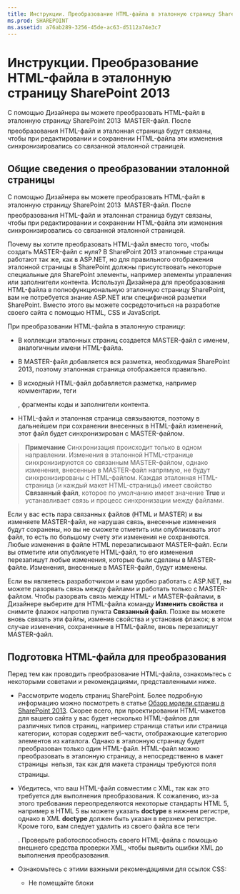 ```yaml
---
title: Инструкции. Преобразование HTML-файла в эталонную страницу SharePoint 2013
ms.prod: SHAREPOINT
ms.assetid: a76ab289-3256-45de-ac63-d5112a74e3c7
---
```



# Инструкции. Преобразование HTML-файла в эталонную страницу SharePoint 2013
С помощью Дизайнера вы можете преобразовать HTML-файл в эталонную страницу SharePoint 2013  MASTER-файл. После преобразования HTML-файл и эталонная страница будут связаны, чтобы при редактировании и сохранении HTML-файла эти изменения синхронизировались со связанной эталонной страницей.
## Общие сведения о преобразовании эталонной страницы
<a name="Introduction"> </a>

С помощью Дизайнера вы можете преобразовать HTML-файл в эталонную страницу SharePoint 2013  MASTER-файл. После преобразования HTML-файл и эталонная страница будут связаны, чтобы при редактировании и сохранении HTML-файла эти изменения синхронизировались со связанной эталонной страницей.
  
    
    
Почему вы хотите преобразовать HTML-файл вместо того, чтобы создать MASTER-файл с нуля? В SharePoint 2013 эталонные страницы работают так же, как в ASP.NET, но для правильного отображения эталонной страницы в SharePoint должны присутствовать некоторые специальные для SharePoint элементы, например элементы управления или заполнители контента. Используя Дизайнера для преобразования HTML-файла в полнофункциональную эталонную страницу SharePoint, вам не потребуется знание ASP.NET или специфичной разметки SharePoint. Вместо этого вы можете сосредоточиться на разработке своего сайта с помощью HTML, CSS и JavaScript.
  
    
    
При преобразовании HTML-файла в эталонную страницу:
  
    
    

- В коллекции эталонных страниц создается MASTER-файл с именем, аналогичным имени HTML-файла.
    
  
- В MASTER-файл добавляется вся разметка, необходимая SharePoint 2013, поэтому эталонная страница отображается правильно.
    
  
- В исходный HTML-файл добавляется разметка, например комментарии, теги **<div>**, фрагменты коды и заполнители контента.
    
  
- HTML-файл и эталонная страница связываются, поэтому в дальнейшем при сохранении внесенных в HTML-файл изменений, этот файл будет синхронизирован с MASTER-файлом.
    
  

> **Примечание**
> Синхронизация происходит только в одном направлении. Изменения в эталонной HTML-странице синхронизируются со связанным MASTER-файлом, однако изменения, внесенные в MASTER-файл напрямую, не будут синхронизированы с HTML-файлом. Каждая эталонная HTML-страница (и каждый макет HTML-страницы) имеет свойство **Связанный файл**, которое по умолчанию имеет значение **True** и устанавливает связь и процесс синхронизации между файлами.
  
    
    

Если у вас есть пара связанных файлов (HTML и MASTER) и вы изменяете MASTER-файл, не нарушая связь, внесенные изменения будут сохранены, но вы не сможете отметить или опубликовать этот файл, то есть по большому счету эти изменения не сохраняются. Любые изменения в файле HTML перезаписывают MASTER-файл. Если вы отметите или опубликуете HTML-файл, то его изменения перезапишут любые изменения, которые были сделаны в MASTER-файле. Изменения, внесенные в MASTER-файл, будут изменены.
  
    
    
Если вы являетесь разработчиком и вам удобно работать с ASP.NET, вы можете разорвать связь между файлами и работать только с MASTER-файлом. Чтобы разорвать связь между HTML- и MASTER-файлами, в Дизайнере выберите для HTML-файла команду **Изменить свойства** и снимите флажок напротив пункта **Связанный файл**. Позже вы можете вновь связать эти файлы, изменив свойства и установив флажок; в этом случае изменения, сохраненные в HTML-файле, вновь перезапишут MASTER-файл.
  
    
    

## Подготовка HTML-файла для преобразования
<a name="Prepare"> </a>

Перед тем как проводить преобразование HTML-файла, ознакомьтесь с некоторыми советами и рекомендациями, представленными ниже.
  
    
    

- Рассмотрите модель страниц SharePoint. Более подробную информацию можно посмотреть в статье  [Обзор модели страниц в SharePoint 2013](overview-of-the-sharepoint-2013-page-model.md). Скорее всего, при проектировании HTML-макетов для вашего сайта у вас будет несколько HTML-файлов для различных типов страниц, например страница статьи или страница категории, которая содержит веб-части, отображающие категорию элементов из каталога. Однако в эталонную страницу будет преобразован только один HTML-файл. HTML-файл можно преобразовать в эталонную страницу, а непосредственно в макет страницы  нельзя, так как для макета страницы требуются поля страницы.
    
  
- Убедитесь, что ваш HTML-файл совместим с XML, так как это требуется для выполнения преобразования. К сожалению, из-за этого требования переопределяются некоторые стандарты HTML 5, например в HTML 5 вы можете указать **doctype** в нижнем регистре, однако в XML **doctype** должен быть указан в верхнем регистре. Кроме того, вам следует удалить из своего файла все теги **<form>**. Проверьте работоспособность своего HTML-файла с помощью внешнего средства проверки XML, чтобы выявить ошибки XML до выполнения преобразования.
    
  
- Ознакомьтесь с этими важными рекомендациями для ссылок CSS:
    
  - Не помещайте блоки **<style>** в тег **<head>**. Эти стили будут удалены во время преобразования. Вместо этого укажите в HTML-файле ссылку на внешний CSS-файл.
    
  
  - Если вы используете веб-шрифты, добавьте в тег **<CSS link>** строку `ms-design-css-conversion="no"`.
    
  
  - Соблюдайте осторожность при применении стилей к общим HTML-тегам типа **<body>**, **<div>** и **< img>**. Все элементы оформления SharePoint, включая ленту, находятся внутри тега **<body>**. Стили, которые обычно применяются к тегу **<body>**, примените вместо **<div id="s4-bodyContainer">**  тега, который используется SharePoint 2013 для основной части страницы. Кроме того, SharePoint 2013 использует большое количество изображений, на которые действуют стили, примененные к тегу **<img>**.
    
  
  - Многие разработчики для того, чтобы применить стили к навигации, применяют классы к элементам **<ul>** и **<li>**. Однако в SharePoint 2013 используется динамический элемент управления навигацией, который можно добавить на эталонную страницу из коллекции фрагментов кода. SharePoint 2013 применяет к элементам управления навигацией стили по умолчанию, которые вам необходимо переопределить.
    
  
- Ознакомьтесь с возможными проблемами именования файлов:
    
  - Файлы Index.html и Index.htm будут иметь один и тот же MASTER-файл.
    
  
  - Файлы Design/Index.html и Design/SubDesign/Index.html будут преобразованы в отдельные MASTER-файлы, но они оба будут отображаться в списке эталонной странице в Дизайнере как Index.html. Чтобы устранить неоднозначность, щелкните каждый файл или нажмите кнопку с многоточием, чтобы увидеть полный путь.
    
  
- Если вы добавляете мини-приложение JavaScript, убедитесь, что открывающий тег **<script>** находится на отдельной строке.
    
  ```
  
<script>
(function( …

  ```


    Не помещайте их в одну строку, как это показано ниже:
    


  ```
  
<Script> (function( …
  ```

- Ссылка на библиотеку JQuery (внешняя ссылка) должна находиться перед тегом **</head>**.
    
  

## Преобразование HTML-файла в эталонную страницу
<a name="Convert"> </a>

Перед выполнением преобразования HTML-файла сначала необходимо отправить все файлы разработки, включая HTML-файл. Более подробную информацию можно узнать в статье  [Как: сопоставление сетевого диска коллекции главных страниц SharePoint 2013](how-to-map-a-network-drive-to-the-sharepoint-2013-master-page-gallery.md).
  
    
    

### Чтобы преобразовать HTML-файл в MASTER-файл:


1. Перейдите на сайт публикации.
    
  
2. В правом верхнем углу страницы выберите пункт **Параметры**, а затем выберите **Дизайнер**.
    
  
3. В Дизайнере в левой области панели навигации выберите команду **Изменить главные страницы**.
    
  
4. Выберите пункт **Преобразование HTML-файла в главную страницу SharePoint**.
    
  
5. В диалоговом окне **Выбор актива** найдите и выберите преобразуемый HTML-файл.
    
    > **Примечание**
      > При отправке файлов разработки сохраните все файлы, связанные с одним оформлением, в собственной папке в коллекции главных страниц. Когда выполняется копирование папки разработки на подключенный сетевой диск, коллекция эталонных страниц сохраняет всю созданную вами структуру папок. 
6. Нажмите кнопку **Вставить**.
    
    На этом этапе SharePoint 2013 преобразует ваш HTML-файл в MASTER-файл с тем же именем.
    
    Теперь в Дизайнере для вашего HTML-файла отображается столбец "Состояние", который показывает один из двух возможных состояний:
    
  - Ошибки
    
  
  - **Преобразование выполнено успешно**.
    
  
7. Пройдите по ссылке в столбце "Состояние", чтобы предварительно просмотреть файл и просмотреть ошибки или предупреждения, касающиеся эталонной страницы.
    
    Ошибки
    
    Более подробную информацию по устранению ошибок и предупреждений можно узнать в статье  [Как: Устранение ошибок и предупреждения при предварительном просмотре страницы в SharePoint 2013](how-to-resolve-errors-and-warnings-when-previewing-a-page-in-sharepoint-2013.md).
    
    Более подробную информацию о предварительном просмотре эталонной страницы с различными страницами можно узнать в статье  [Способ: изменение страницы предварительного просмотра в диспетчере оформления SharePoint 2013](how-to-change-the-preview-page-in-sharepoint-2013-design-manager.md).
    
    В верхнем правом углу страницы предварительного просмотра также находится ссылка "Фрагменты кода". При переходе по ней откроется коллекция фрагментов кода, где можно заменить статические элементы управления или элементы управления макета в своем конструкторе на динамические элементы управления SharePoint. Дополнительную информацию можно узнать в статье  [Фрагменты кода дизайнер SharePoint 2013](sharepoint-2013-design-manager-snippets.md).
    
  
8. Чтобы устранить ошибки, с помощью HTML-редактора откройте и измените HTML-файл на подключенном диске на стороне сервера. Каждый раз при сохранении HTML-файла, все изменения синхронизируется со связанным MASTER-файлом.
    
  
9. После успешного выполнения предварительного просмотра эталонной страницы вы увидите тег **<div>**, добавленный в ваш HTML-файл. Прокрутите страницу вниз, чтобы увидеть тег **<div>**.
    
    Тег **<div>**  это блок основного содержимого. Он находится внутри заполнителя контента с именем **ContentPlaceHolderMain**. Во время выполнения, когда посетитель просматривает ваш сайт и запрашивает страницу, в этом заполнителе контента находится содержимое из макета страницы, которая содержит контент в соответствующей области содержимого. Располагайте тег **<div>** в местах, где на эталонной странице должны отображаться макеты страниц.
    
    Если ваш HTML-файл содержит статическое содержимое или содержимое макета в теле страницы, то теперь можно начать процесс удаления данного статического содержимого из эталонной HTML-страницы и применить эти стили к элементам модели страниц SharePoint, например макетам страниц, элементам управления полями страницы, фрагментам кода и шаблона для отображения. Пример можно увидеть в статье  [Инструкции. Создание макета страницы в SharePoint 2013](how-to-create-a-page-layout-in-sharepoint-2013.md).
    
  

## Общие сведения об HTML-файл после преобразования
<a name="Understand"> </a>

После преобразования HTML-файла в эталонную страницу в этот файл будет добавлено большое количество строк разметки. Вы можете не обращать внимания на большую ее часть, так как она не будет отображаться в конечной разметке вашего сайта при просмотре источника в браузере, однако эта разметка критична для преобразования вашего HTML-файла в MASTER-файл, который фактически используется SharePoint. Каждый раз при сохранении HTML-файла эта разметка SharePoint позволяет выполнить аналогичные изменения в связанном MASTER-файле в фоновом режиме.
  
    
    
Добавляемая разметка включает теги перед тегом **<head>** и после него, фрагменты кода и заполнители контента. Большая часть разметки заключена в теги комментариев. Каждый раз при сохранении изменений в HTML-файле процесс преобразования вырезает комментарии, чтобы использовать внутри разметку ASP.NET.
  
    
    

### Типы разметки

Ниже приведена разбивка типов разметки, которые добавляются в HTML-файл:
  
    
    

- **Свойства документа**. Тег **<mso>** содержит метаданные SharePoint, включая информацию о самом файле и некоторых свойствах, требуемых для успешного преобразования MASTER-файла.
    
  ```HTML
  
<mso:CustomDocumentProperties>
<mso:HtmlDesignFromMaster msdt:dt="string"></mso:HtmlDesignFromMaster>
<mso:HtmlDesignStatusAndPreview msdt:dt="string">http://[server_name]/sites/PubSite/_catalogs/masterpage/[site_name]/index.html, Conversion successful.</mso:HtmlDesignStatusAndPreview>
<mso:ContentTypeId msdt:dt="string">0x0101000F1C8B9E0EB4BE489F09807B2C53288F0054AD6EF48B9F7B45A142F8173F171BD10003D357F861E29844953D5CAA1D4D8A3A0084F0F9C7FCB65541A59990D173DA60FA</mso:ContentTypeId>
<mso:HtmlDesignAssociated msdt:dt="string">1</mso:HtmlDesignAssociated>
<mso:HtmlDesignConversionSucceeded msdt:dt="string">True</mso:HtmlDesignConversionSucceeded>
</mso:CustomDocumentProperties>
  ```

- **Регистрация пространства имен SharePoint**. Тег **<SPM>** (разметка SharePoint) предоставляет строку для регистрации пространства имен SharePoint.
    
  ```HTML
  
<!--SPM:<%@Register Tagprefix="SharePoint" Namespace="Microsoft.SharePoint.WebControls" Assembly="Microsoft.SharePoint, Version=15.0.0.0, Culture=neutral, PublicKeyToken=71e9bce111e9429c"%>-->
        <!--SPM:<%@Register Tagprefix="WebPartPages" Namespace="Microsoft.SharePoint.WebPartPages" Assembly="Microsoft.SharePoint, Version=15.0.0.0, Culture=neutral, PublicKeyToken=71e9bce111e9429c"%>-->
  ```

- **Комментарии**. Теги **<CS>** и **<CE>** ("comment start" и "comment end"  начало комментария и конец комментария, соответственно) игнорируются во время выполнения преобразования. Они помогают вам разобраться в строках разметки.
    
  ```HTML
  
<!--CS: Start Page Head Contents Snippet-->
…
<!--CE: End Page Head Contents Snippet-->

  <!--CS: Start Ribbon Snippet-->
…
<!--CE: End Ribbon Snippet-->

<!--CS: Start PlaceHolderMain Snippet-->
…
<!--CE: End PlaceHolderMain Snippet-->
  ```

- **Фрагменты кода**. Теги **<MS>** и **<ME>** ("markup start" и "markup end"  начало разметки и конец разметки, соответственно) обозначают начало и конец элемента управления SharePoint или фрагмента кода. Фрагмент кода является элементом управления SharePoint, который добавляет на вашу страницу возможности SharePoint. Вы можете добавить фрагменты кода самостоятельно с использованием коллекции фрагментов кода. Дополнительную информацию можно узнать в статье [Фрагменты кода дизайнер SharePoint 2013](sharepoint-2013-design-manager-snippets.md).
    
  ```HTML
  
<!--MS:<SharePoint:RobotsMetaTag runat="server">-->
        <!--ME:</SharePoint:RobotsMetaTag>-->
        <!--MS:<SharePoint:PageTitle runat="server">-->
            <!--MS:<asp:ContentPlaceHolder id="PlaceHolderPageTitle" runat="server">-->
                <!--MS:<SharePoint:ProjectProperty Property="Title" runat="server">-->
                <!--ME:</SharePoint:ProjectProperty>-->
            <!--ME:</asp:ContentPlaceHolder>-->
        <!--ME:</SharePoint:PageTitle>-->
        <!--MS:<SharePoint:StartScript runat="server">-->
        <!--ME:</SharePoint:StartScript>-->
        <!--MS:<SharePoint:CssLink runat="server" Version="15">-->
        <!--ME:</SharePoint:CssLink>-->
        <!--MS:<SharePoint:CacheManifestLink runat="server">-->
        <!--ME:</SharePoint:CacheManifestLink>-->
        <!--MS:<SharePoint:PageRenderMode runat="server" RenderModeType="Standard">-->
        <!--ME:</SharePoint:PageRenderMode>-->
        <!--MS:<SharePoint:ScriptLink language="javascript" name="core.js" OnDemand="true" runat="server" Localizable="false">-->
        <!--ME:</SharePoint:ScriptLink>-->
        <!--MS:<SharePoint:ScriptLink language="javascript" name="menu.js" OnDemand="true" runat="server" Localizable="false">-->
        <!--ME:</SharePoint:ScriptLink>-->
        <!--MS:<SharePoint:ScriptLink language="javascript" name="callout.js" OnDemand="true" runat="server" Localizable="false">-->
        <!--ME:</SharePoint:ScriptLink>-->
        <!--MS:<SharePoint:ScriptLink language="javascript" name="sharing.js" OnDemand="true" runat="server" Localizable="false">-->
        <!--ME:</SharePoint:ScriptLink>-->
        <!--MS:<SharePoint:ScriptLink language="javascript" name="suitelinks.js" OnDemand="true" runat="server" Localizable="false">-->
        <!--ME:</SharePoint:ScriptLink>-->
        <!--MS:<SharePoint:CustomJSUrl runat="server">-->
        <!--ME:</SharePoint:CustomJSUrl>-->
        <!--MS:<SharePoint:SoapDiscoveryLink runat="server">-->
        <!--ME:</SharePoint:SoapDiscoveryLink>-->
        <!--MS:<SharePoint:AjaxDelta id="DeltaPlaceHolderAdditionalPageHead" Container="false" runat="server">-->
            <!--MS:<asp:ContentPlaceHolder id="PlaceHolderAdditionalPageHead" runat="server">-->
            <!--ME:</asp:ContentPlaceHolder>-->
            <!--MS:<SharePoint:DelegateControl runat="server" ControlId="AdditionalPageHead" AllowMultipleControls="true">-->
            <!--ME:</SharePoint:DelegateControl>-->
            <!--MS:<asp:ContentPlaceHolder id="PlaceHolderBodyAreaClass" runat="server">-->
            <!--ME:</asp:ContentPlaceHolder>-->
        <!--ME:</SharePoint:AjaxDelta>-->
        <!--MS:<SharePoint:CssRegistration Name="Themable/corev15.css" runat="server">-->
        <!--ME:</SharePoint:CssRegistration>-->
        <!--MS:<SharePoint:AjaxDelta id="DeltaSPWebPartManager" runat="server">-->
            <!--MS:<WebPartPages:SPWebPartManager runat="server">-->
            <!--ME:</WebPartPages:SPWebPartManager>-->
        <!--ME:</SharePoint:AjaxDelta>-->
  ```

- **Блоки предварительного просмотра**. В теги **<PS>** и **<PE>** ("preview start" и "preview end"  начало предварительного просмотра и конец предварительного просмотра) заключается раздел HTML-кода, который не следует редактировать, так как он влияет только на предварительный просмотр во время разработки. Эти разделы представляют собой моментальный снимок во времени для элемента управления SharePoint, фрагмент кода которого вставлен. Предварительный просмотр позволяет вам более осмысленно работать над HTML-файлом в клиентском HTML-редакторе. Однако изменение содержимого или применение стилей в рамках этого предварительного просмотра не имеет продолжительного влияния на MASTER-файл, который в конечном итоге используется SharePoint. Чтобы задать стиль фрагмента кода, вы должны определить и переопределить стили SharePoint с помощью собственного пользовательского CSS.
    
  ```HTML
  
<!--PS: Start of READ-ONLY PREVIEW (do not modify) -->
<div class="DefaultContentBlock" style="background:rgb(0, 114, 198); color:white; width:100%; padding:8px; height:64px; overflow:hidden;">The SharePoint ribbon will be here when your file is either previewed on or applied to your site.</div>
<!--PE: End of READ-ONLY PREVIEW -->
  ```

- **Идентификаторы SharePoint**. Два фрагмента кода, добавленных в ваш HTML-файл в процессе преобразования (фрагмент кода "Содержимое заголовка страницы" и лента SharePoint), имеют связанный идентификатор SharePoint или идентификатор безопасности (00 и 02, соответственно). Эти идентификаторы позволяют сократить фрагменты кода и упрощают чтение HTML-кода на странице.
    
  ```HTML
  
<!--SID:00 -->

<!--SID:02 {Ribbon}-->
  ```


### Добавленные фрагменты кода

Важно знать о двух фрагментах кода, которые будут добавлены в HTML-файл. Эти фрагменты кода добавляются автоматически во время преобразования, но они могут быть недоступны для добавления из коллекции фрагментов кода.
  
    
    

- **Лента**. Чтобы авторы содержимого могли создавать страницы и авторское содержимое на вашем сайте SharePoint, на вашей эталонной странице должна быть лента и новая "комплексная навигация" для SharePoint 2013. Лента содержится в фрагменте кода фильтрации по ролям безопасности, поэтому когда посетители просматривают ваш сайт, эта лента отображается только для авторизованных пользователей, но не для анонимных. Вы можете переместить ленту в другое место на сайте или определить ее стиль, переопределив классы CSS по умолчанию, однако мы не рекомендуем перемещать или переопределять компоненты (например, меню "Действия сайта"), которые содержатся в ленте.
    
  ```HTML
  
<!--MS:<SharePoint:SPSecurityTrimmedControl runat="server" AuthenticationRestrictions="AnonymousUsersOnly">-->
<!--MS:<wssucw:Welcome runat="server" EnableViewState="false">-->
<!--ME:</wssucw:Welcome>-->
<!--ME:</SharePoint:SPSecurityTrimmedControl>-->
  ```

- **ContentPlaceHolderMain** В нижней части тега **<div id="s4-bodyContainer">** перед закрывающим тегом **</body>** процесс преобразования вставляет заменитель контента с именем **PlaceHolderMain**. Внутри этот фрагмент кода находится обведенный черной рамкой желтый тег **<div>**, который появляется в режиме конструктора в вашем HTML-редакторе или при предварительном просмотре в Дизайнере на стороне сервера.
    
    Этот тег **<div>** представляет область, где выполняется содержимое, указанное макетом страницы и страницами. Вам следует переместить фрагмент кода **PlaceHolderMain**, чтобы поместить внутри эталонной страницы, которую заполнят макеты страницы, область структуры сайта, которая различается по всем страницам вашего сайта.
    


  ```HTML
  
<!--CS: Start PlaceHolderMain Snippet-->
                    <!--SPM:<%@Register Tagprefix="SharePoint" Namespace="Microsoft.SharePoint.WebControls" Assembly="Microsoft.SharePoint, Version=15.0.0.0, Culture=neutral, PublicKeyToken=71e9bce111e9429c"%>-->
                    <!--MS:<SharePoint:AjaxDelta ID="DeltaPlaceHolderMain" IsMainContent="true" runat="server">-->
                        <!--MS:<asp:ContentPlaceHolder ID="PlaceHolderMain" runat="server">-->
                            <div class="DefaultContentBlock" style="border:medium black solid; background:yellow; color:black; margin:20px; padding:10px;">
            This div, which you should delete, represents the content area that your Page Layouts and pages will fill. Design your Master Page around this content placeholder.
        
                            </div>
                        <!--ME:</asp:ContentPlaceHolder>-->
                    <!--ME:</SharePoint:AjaxDelta>-->
                    <!--CE: End PlaceHolderMain Snippet-->
  ```


## Примеры
<a name="Reference"> </a>

Ниже приведен пример разметки, добавленной в HTML-файл после его преобразования в эталонную страницу.
  
    
    

### Разметка, добавленная в тег <head>


```HTML

<head>
        <meta http-equiv="X-UA-Compatible" content="IE=10" />
        <!--CS: Start Page Head Contents Snippet-->
        <!--SPM:<%@Register Tagprefix="SharePoint" Namespace="Microsoft.SharePoint.WebControls" Assembly="Microsoft.SharePoint, Version=15.0.0.0, Culture=neutral, PublicKeyToken=71e9bce111e9429c"%>-->
        <!--SPM:<%@Register Tagprefix="WebPartPages" Namespace="Microsoft.SharePoint.WebPartPages" Assembly="Microsoft.SharePoint, Version=15.0.0.0, Culture=neutral, PublicKeyToken=71e9bce111e9429c"%>-->
        <!--SID:00 -->
        <meta name="GENERATOR" content="Microsoft SharePoint" />
        <meta http-equiv="Content-type" content="text/html; charset=utf-8" />
        <meta http-equiv="Expires" content="0" />
        <!--MS:<SharePoint:RobotsMetaTag runat="server">-->
        <!--ME:</SharePoint:RobotsMetaTag>-->
        <!--MS:<SharePoint:PageTitle runat="server">-->
            <!--MS:<asp:ContentPlaceHolder id="PlaceHolderPageTitle" runat="server">-->
                <!--MS:<SharePoint:ProjectProperty Property="Title" runat="server">-->
                <!--ME:</SharePoint:ProjectProperty>-->
            <!--ME:</asp:ContentPlaceHolder>-->
        <!--ME:</SharePoint:PageTitle>-->
        <!--MS:<SharePoint:StartScript runat="server">-->
        <!--ME:</SharePoint:StartScript>-->
        <!--MS:<SharePoint:CssLink runat="server" Version="15">-->
        <!--ME:</SharePoint:CssLink>-->
        <!--MS:<SharePoint:CacheManifestLink runat="server">-->
        <!--ME:</SharePoint:CacheManifestLink>-->
        <!--MS:<SharePoint:PageRenderMode runat="server" RenderModeType="Standard">-->
        <!--ME:</SharePoint:PageRenderMode>-->
        <!--MS:<SharePoint:ScriptLink language="javascript" name="core.js" OnDemand="true" runat="server" Localizable="false">-->
        <!--ME:</SharePoint:ScriptLink>-->
        <!--MS:<SharePoint:ScriptLink language="javascript" name="menu.js" OnDemand="true" runat="server" Localizable="false">-->
        <!--ME:</SharePoint:ScriptLink>-->
        <!--MS:<SharePoint:ScriptLink language="javascript" name="callout.js" OnDemand="true" runat="server" Localizable="false">-->
        <!--ME:</SharePoint:ScriptLink>-->
        <!--MS:<SharePoint:ScriptLink language="javascript" name="sharing.js" OnDemand="true" runat="server" Localizable="false">-->
        <!--ME:</SharePoint:ScriptLink>-->
        <!--MS:<SharePoint:ScriptLink language="javascript" name="suitelinks.js" OnDemand="true" runat="server" Localizable="false">-->
        <!--ME:</SharePoint:ScriptLink>-->
        <!--MS:<SharePoint:CustomJSUrl runat="server">-->
        <!--ME:</SharePoint:CustomJSUrl>-->
        <!--MS:<SharePoint:SoapDiscoveryLink runat="server">-->
        <!--ME:</SharePoint:SoapDiscoveryLink>-->
        <!--MS:<SharePoint:AjaxDelta id="DeltaPlaceHolderAdditionalPageHead" Container="false" runat="server">-->
            <!--MS:<asp:ContentPlaceHolder id="PlaceHolderAdditionalPageHead" runat="server">-->
            <!--ME:</asp:ContentPlaceHolder>-->
            <!--MS:<SharePoint:DelegateControl runat="server" ControlId="AdditionalPageHead" AllowMultipleControls="true">-->
            <!--ME:</SharePoint:DelegateControl>-->
            <!--MS:<asp:ContentPlaceHolder id="PlaceHolderBodyAreaClass" runat="server">-->
            <!--ME:</asp:ContentPlaceHolder>-->
        <!--ME:</SharePoint:AjaxDelta>-->
        <!--MS:<SharePoint:CssRegistration Name="Themable/corev15.css" runat="server">-->
        <!--ME:</SharePoint:CssRegistration>-->
        <!--MS:<SharePoint:AjaxDelta id="DeltaSPWebPartManager" runat="server">-->
            <!--MS:<WebPartPages:SPWebPartManager runat="server">-->
            <!--ME:</WebPartPages:SPWebPartManager>-->
        <!--ME:</SharePoint:AjaxDelta>-->
        <!--CE: End Page Head Contents Snippet-->
        <meta http-equiv="Content-Type" content="text/html; charset=utf-8" />
        <!--DC:Business Solutions-->
        <link rel="stylesheet" href="css/style.css" type="text/css" charset="utf-8" />
        <!--[if lte IE 7]>
  <link rel="stylesheet" href="css/ie.css" type="text/css" charset="utf-8"/> 
 <![endif]-->
        <!--[if gte mso 9]><xml>
<mso:CustomDocumentProperties>
<mso:HtmlDesignFromMaster msdt:dt="string"></mso:HtmlDesignFromMaster>
<mso:HtmlDesignStatusAndPreview msdt:dt="string">http://[server_name]/sites/PubSite/_catalogs/masterpage/[site_name]/index.html, Conversion successful.</mso:HtmlDesignStatusAndPreview>
<mso:ContentTypeId msdt:dt="string">0x0101000F1C8B9E0EB4BE489F09807B2C53288F0054AD6EF48B9F7B45A142F8173F171BD10003D357F861E29844953D5CAA1D4D8A3A0084F0F9C7FCB65541A59990D173DA60FA</mso:ContentTypeId>
<mso:HtmlDesignAssociated msdt:dt="string">1</mso:HtmlDesignAssociated>
<mso:HtmlDesignConversionSucceeded msdt:dt="string">True</mso:HtmlDesignConversionSucceeded>
</mso:CustomDocumentProperties>
</xml><![endif]-->
    </head>

```


### Разметка, добавленная после открывающего тега <body>


#### Фрагмент кода ленты


```HTML

<!--CS: Start Ribbon Snippet-->
        <!--SPM:<%@Register Tagprefix="SharePoint" Namespace="Microsoft.SharePoint.WebControls" Assembly="Microsoft.SharePoint, Version=15.0.0.0, Culture=neutral, PublicKeyToken=71e9bce111e9429c"%>-->
        <!--SPM:<%@Register Tagprefix="wssucw" TagName="Welcome" Src="~/_controltemplates/15/Welcome.ascx"%>-->
        <!--MS:<SharePoint:SPSecurityTrimmedControl runat="server" HideFromSearchCrawler="true" EmitDiv="true">-->
            <div id="TurnOnAccessibility" style="display:none" class="s4-notdlg noindex">
                <a id="linkTurnOnAcc" href="#" class="ms-accessible ms-acc-button" onclick="SetIsAccessibilityFeatureEnabled(true);UpdateAccessibilityUI();document.getElementById('linkTurnOffAcc').focus();return false;">
                    <!--MS:<SharePoint:EncodedLiteral runat="server" text="&amp;lt;%$Resources:wss,master_turnonaccessibility%&amp;gt;" EncodeMethod="HtmlEncode">-->
                    <!--ME:</SharePoint:EncodedLiteral>-->
                </a>
            </div>
            <div id="TurnOffAccessibility" style="display:none" class="s4-notdlg noindex">
                <a id="linkTurnOffAcc" href="#" class="ms-accessible ms-acc-button" onclick="SetIsAccessibilityFeatureEnabled(false);UpdateAccessibilityUI();document.getElementById('linkTurnOnAcc').focus();return false;">
                    <!--MS:<SharePoint:EncodedLiteral runat="server" text="&amp;lt;%$Resources:wss,master_turnoffaccessibility%&amp;gt;" EncodeMethod="HtmlEncode">-->
                    <!--ME:</SharePoint:EncodedLiteral>-->
                </a>
            </div>
        <!--ME:</SharePoint:SPSecurityTrimmedControl>-->
        <div id="ms-designer-ribbon">
            <!--SID:02 {Ribbon}-->
            <!--PS: Start of READ-ONLY PREVIEW (do not modify) --><div class="DefaultContentBlock" style="background:rgb(0, 114, 198); color:white; width:100%; padding:8px; height:64px; overflow:hidden;">The SharePoint ribbon will be here when your file is either previewed on or applied to your site.</div><!--PE: End of READ-ONLY PREVIEW -->
        </div>
        <!--MS:<SharePoint:SPSecurityTrimmedControl runat="server" AuthenticationRestrictions="AnonymousUsersOnly">-->
            <!--MS:<wssucw:Welcome runat="server" EnableViewState="false">-->
            <!--ME:</wssucw:Welcome>-->
        <!--ME:</SharePoint:SPSecurityTrimmedControl>-->
        <!--CE: End Ribbon Snippet-->

```


#### Два тега SharePoint <div>


```HTML

<div id="s4-workspace">
            <div id="s4-bodyContainer">

```


### Разметка, добавленная перед закрывающим тегом </body> и двумя закрывающими тегами </div>


```HTML

<div data-name="ContentPlaceHolderMain">
                    <!--CS: Start PlaceHolderMain Snippet-->
                    <!--SPM:<%@Register Tagprefix="SharePoint" Namespace="Microsoft.SharePoint.WebControls" Assembly="Microsoft.SharePoint, Version=15.0.0.0, Culture=neutral, PublicKeyToken=71e9bce111e9429c"%>-->
                    <!--MS:<SharePoint:AjaxDelta ID="DeltaPlaceHolderMain" IsMainContent="true" runat="server">-->
                        <!--MS:<asp:ContentPlaceHolder ID="PlaceHolderMain" runat="server">-->
                            <div class="DefaultContentBlock" style="border:medium black solid; background:yellow; color:black; margin:20px; padding:10px;">
            This div, which you should delete, represents the content area that your Page Layouts and pages will fill. Design your Master Page around this content placeholder.
        
                            </div>
                        <!--ME:</asp:ContentPlaceHolder>-->
                    <!--ME:</SharePoint:AjaxDelta>-->
                    <!--CE: End PlaceHolderMain Snippet-->
                </div>

```


## Дополнительные ресурсы
<a name="Additional"> </a>


-  [Обзор Дизайнера в SharePoint 2013](overview-of-design-manager-in-sharepoint-2013.md)
    
  
-  [Инструкции. Создание макета страницы в SharePoint 2013](how-to-create-a-page-layout-in-sharepoint-2013.md)
    
  
-  [Фрагменты кода дизайнер SharePoint 2013](sharepoint-2013-design-manager-snippets.md)
    
  

